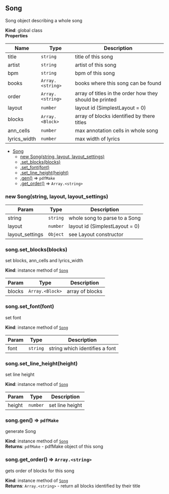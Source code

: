 <a name="Song"></a>

## Song
Song object describing a whole song

**Kind**: global class  
**Properties**

| Name | Type | Description |
| --- | --- | --- |
| title | <code>string</code> | title of this song |
| artist | <code>string</code> | artist of this song |
| bpm | <code>string</code> | bpm of this song |
| books | <code>Array.&lt;string&gt;</code> | books where this song can be found |
| order | <code>Array.&lt;string&gt;</code> | array of titles in the order how they should be printed |
| layout | <code>number</code> | layout id (SimplestLayout = 0) |
| blocks | <code>Array.&lt;Block&gt;</code> | array of blocks identified by there titles |
| ann_cells | <code>number</code> | max annotation cells in whole song |
| lyrics_width | <code>number</code> | max width of lyrics |


* [Song](#Song)
    * [new Song(string, layout, layout_settings)](#new_Song_new)
    * [.set_blocks(blocks)](#Song+set_blocks)
    * [.set_font(font)](#Song+set_font)
    * [.set_line_height(height)](#Song+set_line_height)
    * [.gen()](#Song+gen) ⇒ <code>pdfMake</code>
    * [.get_order()](#Song+get_order) ⇒ <code>Array.&lt;string&gt;</code>

<a name="new_Song_new"></a>

### new Song(string, layout, layout_settings)

| Param | Type | Description |
| --- | --- | --- |
| string | <code>string</code> | whole song to parse to a Song |
| layout | <code>number</code> | layout id (SimplestLayout = 0) |
| layout_settings | <code>Object</code> | see Layout constructor |

<a name="Song+set_blocks"></a>

### song.set_blocks(blocks)
set blocks, ann_cells and lyrics_width

**Kind**: instance method of [<code>Song</code>](#Song)  

| Param | Type | Description |
| --- | --- | --- |
| blocks | <code>Array.&lt;Block&gt;</code> | array of blocks |

<a name="Song+set_font"></a>

### song.set_font(font)
set font

**Kind**: instance method of [<code>Song</code>](#Song)  

| Param | Type | Description |
| --- | --- | --- |
| font | <code>string</code> | string which identifies a font |

<a name="Song+set_line_height"></a>

### song.set_line_height(height)
set line height

**Kind**: instance method of [<code>Song</code>](#Song)  

| Param | Type | Description |
| --- | --- | --- |
| height | <code>number</code> | set line height |

<a name="Song+gen"></a>

### song.gen() ⇒ <code>pdfMake</code>
generate Song

**Kind**: instance method of [<code>Song</code>](#Song)  
**Returns**: <code>pdfMake</code> - pdfMake object of this song  
<a name="Song+get_order"></a>

### song.get_order() ⇒ <code>Array.&lt;string&gt;</code>
gets order of blocks for this song

**Kind**: instance method of [<code>Song</code>](#Song)  
**Returns**: <code>Array.&lt;string&gt;</code> - return all blocks identified by their title  
